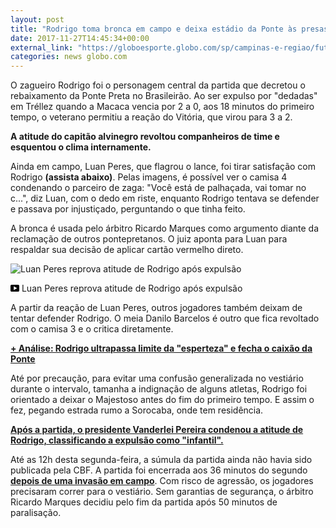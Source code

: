 ```yaml
---
layout: post
title: "Rodrigo toma bronca em campo e deixa estádio da Ponte às presas após expulsão"
date: 2017-11-27T14:45:34+00:00
external_link: "https://globoesporte.globo.com/sp/campinas-e-regiao/futebol/times/ponte-preta/noticia/rodrigo-toma-bronca-em-campo-e-deixa-estadio-da-ponte-as-pressas-apos-expulsao.ghtml"
categories: news globo.com
---
```

 
 
 

 
 
 
 

O zagueiro Rodrigo foi o personagem central da partida que decretou o rebaixamento da Ponte Preta no Brasileirão. Ao ser expulso por "dedadas" em Tréllez quando a Macaca vencia por 2 a 0, aos 18 minutos do primeiro tempo, o veterano permitiu a reação do Vitória, que virou para 3 a 2.

 
 
 

**A atitude do capitão alvinegro revoltou companheiros de time e esquentou o clima internamente.**

 
 
 

Ainda em campo, Luan Peres, que flagrou o lance, foi tirar satisfação com Rodrigo **(assista abaixo)**. Pelas imagens, é possível ver o camisa 4 condenando o parceiro de zaga: "Você está de palhaçada, vai tomar no c...", diz Luan, com o dedo em riste, enquanto Rodrigo tentava se defender e passava por injustiçado, perguntando o que tinha feito.

 
 
 

A bronca é usada pelo árbitro Ricardo Marques como argumento diante da reclamação de outros pontepretanos. O juiz aponta para Luan para respaldar sua decisão de aplicar cartão vermelho direto.

 
 
 
 <meta itemprop="name" content="Luan Peres reprova atitude de Rodrigo após expulsão"> <meta itemprop="thumbnailUrl" content="https://s03.video.glbimg.com/x720/6316602.jpg"> <meta itemprop="datePublished" content="2017-11-27T13:37:50.609Z"> <meta itemprop="uploadDate" content="2017-11-27T13:37:50.609Z"> 

 

 
  ![Luan Peres reprova atitude de Rodrigo após expulsão](https://s03.video.glbimg.com/x720/6316602.jpg "Luan Peres reprova atitude de Rodrigo após expulsão") 
 
 
 

_<svg xmlns="http://www.w3.org/2000/svg" width="14px" height="11px" viewbox="0 0 14 11"><path d="M14,9.16666667 C14,10.175 13.19,11 12.2,11 L1.8,11 C0.81,11 0,10.175 0,9.16666667 L0,1.83333333 C0,0.825 0.81,0 1.8,0 L12.2,0 C13.19,0 14,0.825 14,1.83333333 L14,9.16666667 Z M10.6,5.5 L5.2,2.5025 L5.2,8.48833333 L10.6,5.5 L10.6,5.5 Z" id="Shape"></path></svg>_ Luan Peres reprova atitude de Rodrigo após expulsão

 
 
 
 

A partir da reação de Luan Peres, outros jogadores também deixam de tentar defender Rodrigo. O meia Danilo Barcelos é outro que fica revoltado com o camisa 3 e o critica diretamente.

 
 
 

[**+ Análise: Rodrigo ultrapassa limite da "esperteza" e fecha o caixão da Ponte**](https://globoesporte.globo.com/sp/campinas-e-regiao/futebol/times/ponte-preta/noticia/analise-rodrigo-ultrapassa-limite-da-esperteza-e-fecha-o-caixao-da-ponte.ghtml)

 
 
 

Até por precaução, para evitar uma confusão generalizada no vestiário durante o intervalo, tamanha a indignação de alguns atletas, Rodrigo foi orientado a deixar o Majestoso antes do fim do primeiro tempo. E assim o fez, pegando estrada rumo a Sorocaba, onde tem residência.

 
 
 

[**Após a partida, o presidente Vanderlei Pereira condenou a atitude de Rodrigo, classificando a expulsão como "infantil".**](https://globoesporte.globo.com/sp/campinas-e-regiao/futebol/times/ponte-preta/noticia/presidente-da-ponte-detona-expulsao-infantil-de-rodrigo-e-lamenta-vandalismo.ghtml)

 
 
 

 
 
 
 

Até as 12h desta segunda-feira, a súmula da partida ainda não havia sido publicada pela CBF. A partida foi encerrada aos 36 minutos do segundo [**depois de uma invasão em campo**](https://globoesporte.globo.com/sp/campinas-e-regiao/futebol/times/ponte-preta/noticia/torcedores-da-ponte-invadem-o-gramado-e-forcam-fuga-dos-jogadores-para-o-vestiario.ghtml). Com risco de agressão, os jogadores precisaram correr para o vestiário. Sem garantias de segurança, o árbitro Ricardo Marques decidiu pelo fim da partida após 50 minutos de paralisação.

 
 
 
